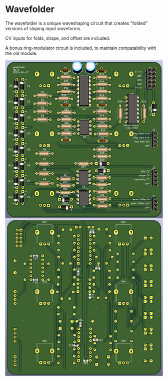 # Wavefolder

The wavefolder is a unique waveshaping circuit that creates "folded" versions of sloping input waveforms.

CV inputs for folds, shape, and offset are included.

A bonus ring-modulator circuit is included, to maintain compatability with the old module.

![](pics/pcb_rear.png) ![](pics/pcb_front.png)